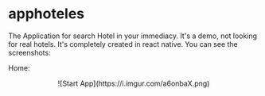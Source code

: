 # apphoteles
The Application for search Hotel in your immediacy. It's a demo, not looking for real hotels.
It's completely created in react native.
You can see the screenshots:

Home:
<div style="text-align:center">
![Start App](https://i.imgur.com/a6onbaX.png)
</div>


